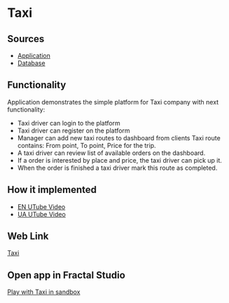 # Taxi

## Sources

- [Application](https://github.com/LearnFractal/FractalPlatform/tree/main/FractalPlatform.Examples/Applications/Taxi/TaxiApplication.cs)
- [Database](https://github.com/LearnFractal/FractalPlatform/tree/main/FractalPlatform.Examples/Databases/Taxi)

## Functionality

Application demonstrates the simple platform for Taxi company with next functionality:
- Taxi driver can login to the platform
- Taxi driver can register on the platform
- Manager can add new taxi routes to dashboard from clients
  Taxi route contains: From point, To point, Price for the trip.
- A taxi driver can review list of available orders on the dashboard.
- If a order is interested by place and price, the taxi driver can pick up it.
- When the order is finished a taxi driver mark this route as completed.

## How it implemented

- [EN UTube Video](https://fraplat.tech/jupiter/UTube?tag=119)
- [UA UTube Video](https://fraplat.tech/jupiter/UTube?tag=219)

## Web Link

[Taxi](https://fraplat.tech/jupiter/Taxi)

## Open app in Fractal Studio

[Play with Taxi in sandbox](https://fraplat.tech/mars/FractalStudio/?tag=Taxi+template)


